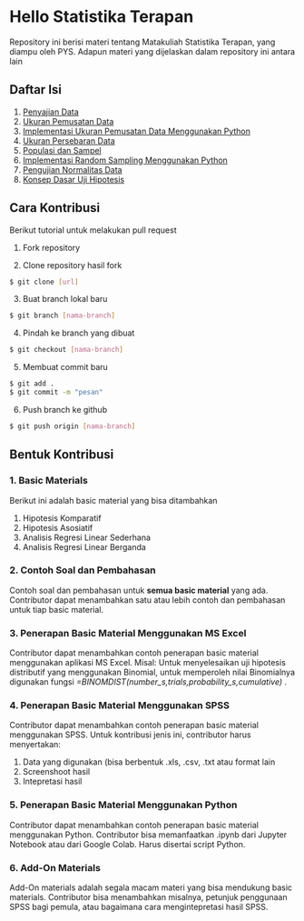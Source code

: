 # Hello Statistika Terapan

Repository ini berisi materi tentang Matakuliah Statistika Terapan, yang diampu oleh PYS. Adapun materi yang dijelaskan dalam repository ini antara lain

## Daftar Isi

1. [Penyajian Data](Penyajian_Data.ipynb)
2. [Ukuran Pemusatan Data](Ukuran_Pemusatan_Data.ipynb)
3. [Implementasi Ukuran Pemusatan Data Menggunakan Python](Implementasi_Ukuran_Pemusatan_Data_Menggunakan_Python.ipynb)
4. [Ukuran Persebaran Data]()
5. [Populasi dan Sampel](Populasi_Sampel.ipynb)
6. [Implementasi Random Sampling Menggunakan Python](Implementasi_Random_Sampling_Menggunakan_Python.ipynb)
7. [Pengujian Normalitas Data](Uji_Normalitas.ipynb)
8. [Konsep Dasar Uji Hipotesis](Konsep_Dasar_Uji_Hipotesis.ipynb)

## Cara Kontribusi

Berikut tutorial untuk melakukan pull request

1. Fork repository

2. Clone repository hasil fork

```bash
$ git clone [url]
```

3. Buat branch lokal baru

```bash
$ git branch [nama-branch]
```

4. Pindah ke branch yang dibuat

```bash
$ git checkout [nama-branch]
```

5. Membuat commit baru

```bash
$ git add .
$ git commit -m "pesan"
```

6. Push branch ke github

```bash
$ git push origin [nama-branch]
```

## Bentuk Kontribusi

### 1. Basic Materials

Berikut ini adalah basic material yang bisa ditambahkan

1. Hipotesis Komparatif
2. Hipotesis Asosiatif
3. Analisis Regresi Linear Sederhana
4. Analisis Regresi Linear Berganda

### 2. Contoh Soal dan Pembahasan

Contoh soal dan pembahasan untuk **semua basic material** yang ada. Contributor dapat menambahkan satu atau lebih contoh dan pembahasan untuk tiap basic material.

### 3. Penerapan Basic Material Menggunakan MS Excel

Contributor dapat menambahkan contoh penerapan basic material menggunakan aplikasi MS Excel. Misal:
Untuk menyelesaikan uji hipotesis distributif yang menggunakan Binomial, untuk memperoleh nilai Binomialnya digunakan fungsi _=BINOMDIST(number_s,trials,probability_s,cumulative)_ .

### 4. Penerapan Basic Material Menggunakan SPSS

Contributor dapat menambahkan contoh penerapan basic material menggunakan SPSS. Untuk kontribusi jenis ini, contributor harus menyertakan:

1. Data yang digunakan (bisa berbentuk .xls, .csv, .txt atau format lain
2. Screenshoot hasil
3. Intepretasi hasil

### 5. Penerapan Basic Material Menggunakan Python

Contributor dapat menambahkan contoh penerapan basic material menggunakan Python. Contributor bisa memanfaatkan .ipynb dari Jupyter Notebook atau dari Google Colab. Harus disertai script Python.

### 6. Add-On Materials

Add-On materials adalah segala macam materi yang bisa mendukung basic materials. Contributor bisa menambahkan misalnya, petunjuk penggunaan SPSS bagi pemula, atau bagaimana cara mengintepretasi hasil SPSS.
